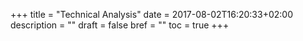 +++
title = "Technical Analysis"
date = 2017-08-02T16:20:33+02:00
description = ""
draft = false
bref = ""
toc = true
+++

